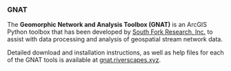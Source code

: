 ### GNAT

The **Geomorphic Network and Analysis Toolbox (GNAT)** is an ArcGIS Python toolbox that has been 
developed by [South Fork Research, Inc.](http://www.southforkresearch.org) to assist with data 
processing and analysis of geospatial stream network data.

Detailed download and installation instructions, as well as help files for each of the GNAT tools 
is available at [gnat.riverscapes.xyz](https://gnat.riverscapes.xyz).